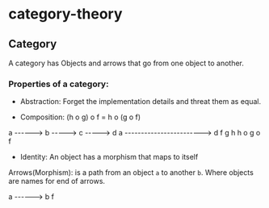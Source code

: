 # category-theory
## Category

A category has Objects and arrows that go from one object to another.

### Properties of a category:

- Abstraction: Forget the implementation details and threat them as equal.

- Composition: (h o g) o f = h o (g o f)

a ------> b -----> c -----> d        a ------------------------> d
    f         g        h                       h o g o f

- Identity: An object has a morphism that maps to itself

Arrows(Morphism): is a path from an object `a` to another `b`. Where objects are names for end of arrows.

a ------> b
    f

